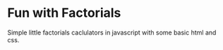 # Fun with Factorials
Simple little factorials caclulators in javascript with some basic html and css.
